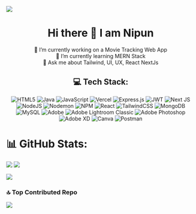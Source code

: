 
[![](https://visitcount.itsvg.in/api?id=L4Y3R&icon=3&color=2)](https://visitcount.itsvg.in)

<div align="center">
  <h1> Hi there 👋 I am Nipun </h1> 

🔭 I’m currently working on a Movie Tracking Web App<br>
🌱 I’m currently learning MERN Stack<br>
💬 Ask me about Tailwind, UI, UX, React NextJs<br>
</div>

<h2 align="center">💻 Tech Stack:</h2>

<div align="center">

![HTML5](https://img.shields.io/badge/html5-%23E34F26.svg?style=flat&logo=html5&logoColor=white) ![Java](https://img.shields.io/badge/java-%23ED8B00.svg?style=flat&logo=openjdk&logoColor=white) ![JavaScript](https://img.shields.io/badge/javascript-%23323330.svg?style=flat&logo=javascript&logoColor=%23F7DF1E) ![Vercel](https://img.shields.io/badge/vercel-%23000000.svg?style=flat&logo=vercel&logoColor=white) ![Express.js](https://img.shields.io/badge/express.js-%23404d59.svg?style=flat&logo=express&logoColor=%2361DAFB) ![JWT](https://img.shields.io/badge/JWT-black?style=flat&logo=JSON%20web%20tokens) ![Next JS](https://img.shields.io/badge/Next-black?style=flat&logo=next.js&logoColor=white) ![NodeJS](https://img.shields.io/badge/node.js-6DA55F?style=flat&logo=node.js&logoColor=white) ![Nodemon](https://img.shields.io/badge/NODEMON-%23323330.svg?style=flat&logo=nodemon&logoColor=%BBDEAD) ![NPM](https://img.shields.io/badge/NPM-%23CB3837.svg?style=flat&logo=npm&logoColor=white) ![React](https://img.shields.io/badge/react-%2320232a.svg?style=flat&logo=react&logoColor=%2361DAFB) ![TailwindCSS](https://img.shields.io/badge/tailwindcss-%2338B2AC.svg?style=flat&logo=tailwind-css&logoColor=white) ![MongoDB](https://img.shields.io/badge/MongoDB-%234ea94b.svg?style=flat&logo=mongodb&logoColor=white) ![MySQL](https://img.shields.io/badge/mysql-%2300000f.svg?style=flat&logo=mysql&logoColor=white) ![Adobe](https://img.shields.io/badge/adobe-%23FF0000.svg?style=flat&logo=adobe&logoColor=white) ![Adobe Lightroom Classic](https://img.shields.io/badge/Adobe%20Lightroom%20Classic-31A8FF.svg?style=flat&logo=Adobe%20Lightroom%20Classic&logoColor=white) ![Adobe Photoshop](https://img.shields.io/badge/adobe%20photoshop-%2331A8FF.svg?style=flat&logo=adobe%20photoshop&logoColor=white) ![Adobe XD](https://img.shields.io/badge/Adobe%20XD-470137?style=flat&logo=Adobe%20XD&logoColor=#FF61F6) ![Canva](https://img.shields.io/badge/Canva-%2300C4CC.svg?style=flat&logo=Canva&logoColor=white) ![Postman](https://img.shields.io/badge/Postman-FF6C37?style=flat&logo=postman&logoColor=white)

</div>


# 📊 GitHub Stats:
![](https://github-readme-stats.vercel.app/api?username=L4Y3R&theme=prussian&hide_border=true&include_all_commits=false&count_private=false)
![](https://github-readme-streak-stats.herokuapp.com/?user=L4Y3R&theme=prussian&hide_border=true)<br/>

![](https://github-readme-stats.vercel.app/api/top-langs/?username=L4Y3R&theme=prussian&hide_border=true&include_all_commits=false&count_private=false&layout=compact) 


### 🔝 Top Contributed Repo
![](https://github-contributor-stats.vercel.app/api?username=L4Y3R&limit=5&theme=gruvbox&combine_all_yearly_contributions=true)



